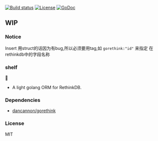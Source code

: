 
[![Build status][travis-img]][travis-url]
[![License][license-img]][license-url]
[![GoDoc][doc-img]][doc-url]

## WIP

### Notice
Insert 用struct的话因为有bug,所以必须要用tag,如 `gorethink:"id"`
来指定 在rethinkdb中的字段名称

### shelf

:beers:

* A light golang ORM for RethinkDB.

### Dependencies

* [dancannon/gorethink](https://github.com/dancannon/gorethink)

### License
MIT

[travis-img]: https://img.shields.io/travis/haoxins/shelf.svg?style=flat-square
[travis-url]: https://travis-ci.org/haoxins/shelf
[license-img]: https://img.shields.io/badge/license-MIT-green.svg?style=flat-square
[license-url]: http://opensource.org/licenses/MIT
[doc-img]: https://img.shields.io/badge/GoDoc-reference-blue.svg?style=flat-square
[doc-url]: http://godoc.org/github.com/haoxins/shelf
